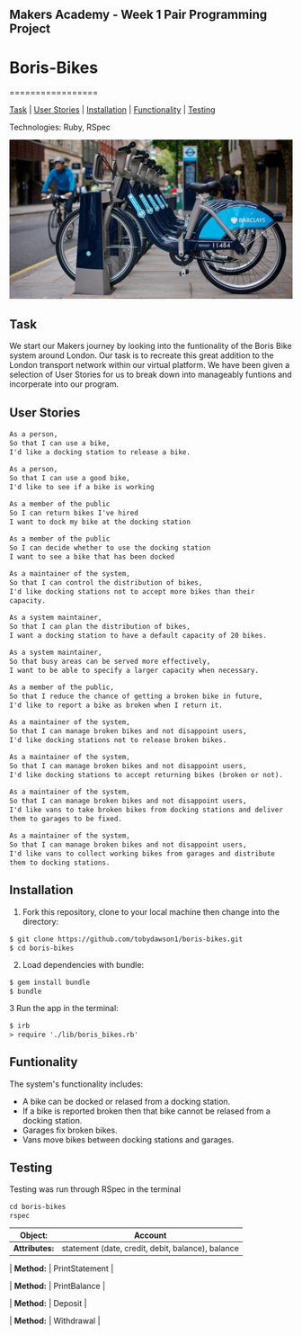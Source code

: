 ## Makers Academy - Week 1 Pair Programming Project

# Boris-Bikes
=================

[Task](#Task) | [User Stories](#stories) | [Installation](#Installation) | [Functionality](#Funtionality) | [Testing](#Testing)

Technologies: Ruby, RSpec

![Boris](screenshots/boris.jpg)

## Task

We start our Makers journey by looking into the funtionality of the Boris Bike system around London. Our task is to recreate this great addition to the London transport network within our virtual platform. We have been given a selection of User Stories for us to break down into manageably funtions and incorperate into our program. 

## <a name="stories">User Stories</a> 

```
As a person,
So that I can use a bike,
I'd like a docking station to release a bike.
```

```
As a person,
So that I can use a good bike,
I'd like to see if a bike is working
```

```
As a member of the public
So I can return bikes I've hired
I want to dock my bike at the docking station
```

```
As a member of the public
So I can decide whether to use the docking station
I want to see a bike that has been docked
```

```
As a maintainer of the system,
So that I can control the distribution of bikes,
I'd like docking stations not to accept more bikes than their capacity.
```

```
As a system maintainer,
So that I can plan the distribution of bikes,
I want a docking station to have a default capacity of 20 bikes.
```

```
As a system maintainer,
So that busy areas can be served more effectively,
I want to be able to specify a larger capacity when necessary.
```

```
As a member of the public,
So that I reduce the chance of getting a broken bike in future,
I'd like to report a bike as broken when I return it.
```

```
As a maintainer of the system,
So that I can manage broken bikes and not disappoint users,
I'd like docking stations not to release broken bikes.
```

```
As a maintainer of the system,
So that I can manage broken bikes and not disappoint users,
I'd like docking stations to accept returning bikes (broken or not).
```

```
As a maintainer of the system,
So that I can manage broken bikes and not disappoint users,
I'd like vans to take broken bikes from docking stations and deliver them to garages to be fixed.
```

```
As a maintainer of the system,
So that I can manage broken bikes and not disappoint users,
I'd like vans to collect working bikes from garages and distribute them to docking stations.
```

## Installation

1. Fork this repository, clone to your local machine then change into the directory:
```
$ git clone https://github.com/tobydawson1/boris-bikes.git 
$ cd boris-bikes
```
2. Load dependencies with bundle:
```
$ gem install bundle
$ bundle
```
3 Run the app in the terminal:
```
$ irb
> require './lib/boris_bikes.rb'
```

## Funtionality

The system's functionality includes:

* A bike can be docked or relased from a docking station.
* If a bike is reported broken then that bike cannot be relased from a docking station.
* Garages fix broken bikes.
* Vans move bikes between docking stations and garages.

## Testing 

Testing was run through RSpec in the terminal 

```
cd boris-bikes
rspec
```

| Object: | Account | 
| ------- | ------- | 
| **Attributes:** |  statement (date, credit, debit, balance), balance |

| **Method:** | PrintStatement |

| **Method:** | PrintBalance |

| **Method:** | Deposit |  

| **Method:** | Withdrawal |  
